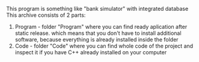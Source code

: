 This program is something like "bank simulator" with integrated database
This archive consists of 2 parts:
1) Program - folder "Program" where you can find ready aplication after static release. which means that you don't have to install additional software, because everything is already installed inside the folder
2) Code - folder "Code" where you can find whole code of the project and inspect it if you have C++ already installed on your computer
